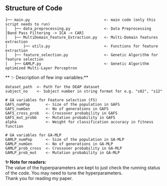 ## Structure of Code
```text
├── main.py                                 <- main code (only this script needs to run)
│   ├── data_preprocessing.py               <- Data Preprocessing [Band Pass Filtering -> ICA -> CAR]
│   ├── MultiDomain_Feature_Extraction.py   <- Multi-Domain features extraction
│       ├── utils.py                        <- Functions for feature extraction
│   ├── feature_selection.py                <- Genetic Algorithm for feature selection
│   ├── GAMLP.py                            <- Genetic Algorithm optimized Multi-Layer Perceptron
```

** ✨ Description of few imp variables:**
```
dataset_path  <- Path for the DEAP dataset
subject_no    <- Subject number in string format for e.g. "s02", "s12"

# GA variables for Feature selection (FS)
GAFS_numPop       <- Size of the population in GAFS
GAFS_numGen       <- No of generations in GAFS
GAFS_cross_prob   <- Crossover probability in GAFS
GAFS_mut_probb    <- Mutation probability in GAFS
alpha             <- Weight for classification accuracy in fitness function
	
# GA variables for GA-MLP
GAMLP_numPop      <- Size of the population in GA-MLP
GAMLP_numGen      <- No of generations in GA-MLP
GAMLP_prob_cross  <- Crossover probability in GA-MLP
GAMLP_prob_mut    <- Mutation probability in GA-MLP
```

**✨ Note for readers:**<br/>
The value of the hyperparameters are kept to just check the running status of the code. You may need to tune the hyperparameters.<br/>
Thank you for reading my paper.

